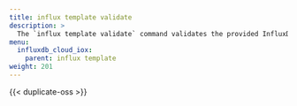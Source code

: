 ```yaml
---
title: influx template validate
description: >
  The `influx template validate` command validates the provided InfluxDB template.
menu:
  influxdb_cloud_iox:
    parent: influx template
weight: 201
---
```


{{< duplicate-oss >}}

